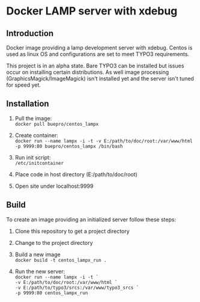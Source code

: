 
Docker LAMP server with xdebug
==============================

Introduction
------------

Docker image providing a lamp development server with xdebug. Centos is used as linux OS and configurations are set to 
meet TYPO3 requirements.

This project is in an alpha state. Bare TYPO3 can be installed but issues occur on installing certain distributions.
As well image processing (GraphicsMagick/ImageMagick) isn't installed yet and the server isn't tuned for speed yet.

Installation
------------

1. Pull the image:  
   `docker pull buepro/centos_lampx`
2. Create container:  
   `docker run --name lampx -i -t -v E:/path/to/doc/root:/var/www/html -p 9999:80 buepro/centos_lampx /bin/bash`
   
3. Run init script:  
   `/etc/initcontainer`
4. Place code in host directory (E:/path/to/doc/root)
5. Open site under localhost:9999

Build
-----

To create an image providing an initialized server follow these steps:

1. Clone this repository to get a project directory
2. Change to the project directory
3. Build a new image  
   `docker build -t centos_lampx_run .`
   
4. Run the new server:  
   ``docker run --name lampx -i -t ` ``     
   ``-v E:/path/to/doc/root:/var/www/html ` ``    
   ``-v E:/path/to/typo3/srcs:/var/www/typo3_srcs ` ``  
   `-p 9999:80 centos_lampx_run`
   

